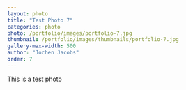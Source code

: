 ```yaml
---
layout: photo
title: "Test Photo 7"
categories: photo
photo: /portfolio/images/portfolio-7.jpg
thumbnail: /portfolio/images/thumbnails/portfolio-7.jpg
gallery-max-width: 500
author: "Jochen Jacobs"
order: 7
---
```


This is a test photo
